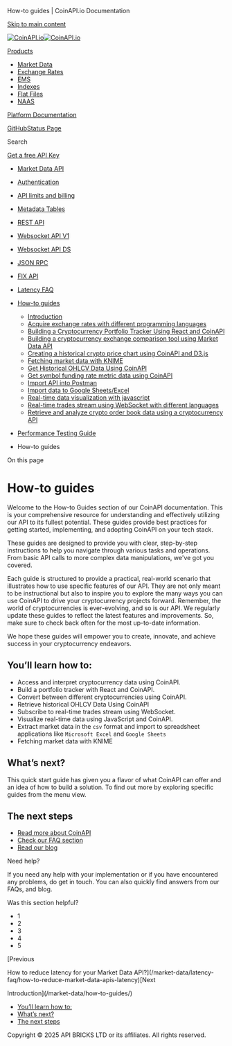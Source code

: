 How-to guides | CoinAPI.io Documentation




[Skip to main content](#__docusaurus_skipToContent_fallback)

[![CoinAPI.io](/img/logo.svg)![CoinAPI.io](/img/logo.svg)](https://www.coinapi.io)

[Products](/market-data/how-to-guides/)

* [Market Data](/market-data/)
* [Exchange Rates](/exchange-rates-api/)
* [EMS](/ems-api/)
* [Indexes](/indexes-api/)
* [Flat Files](/flat-files-api/)
* [NAAS](/naas-api/)

[Platform Documentation](/general/authentication)

[GitHub](https://github.com/api-bricks/api-bricks-sdk)[Status Page](https://status.coinapi.io)

Search

[Get a free API Key](https://console.coinapi.io/?link=/apikeys/create)

* [Market Data API](/market-data/)
* [Authentication](/market-data/authentication)
* [API limits and billing](/market-data/api-limits-and-billing-metrics)
* [Metadata Tables](/market-data/metadata-tables/introduction)
* [REST API](/market-data/rest-api/)
* [Websocket API V1](/market-data/websocket/)
* [Websocket API DS](/market-data/websocket-ds/)
* [JSON RPC](/market-data/jsonrpc-api)
* [FIX API](/market-data/fix/)
* [Latency FAQ](/market-data/latency-faq/)
* [How-to guides](/market-data/how-to-guides/)

  + [Introduction](/market-data/how-to-guides/)
  + [Acquire exchange rates with different programming languages](/market-data/how-to-guides/acquire-exchange-rates-with-different-programming-languages)
  + [Building a Cryptocurrency Portfolio Tracker Using React and CoinAPI](/market-data/how-to-guides/build-cryptocurrency-portfolio-tracker-using-react)
  + [Building a cryptocurrency exchange comparison tool using Market Data API](/market-data/how-to-guides/building-a-cryptocurrency-exchange-comparison-tool-using-market-data-api)
  + [Creating a historical crypto price chart using CoinAPI and D3.js](/market-data/how-to-guides/creating-historical-crypto-price-chart-using-CoinAPI-and-D3-js)
  + [Fetching market data with KNIME](/market-data/how-to-guides/fetching-market-data-with-knime)
  + [Get Historical OHLCV Data Using CoinAPI](/market-data/how-to-guides/get-historical-ohlcv-data-using-coinapi)
  + [Get symbol funding rate metric data using CoinAPI](/market-data/how-to-guides/get-symbol-funding-rate-metric-data)
  + [Import API into Postman](/market-data/how-to-guides/import-api-into-postman)
  + [Import data to Google Sheets/Excel](/market-data/how-to-guides/import-data-to-google-sheets-excel)
  + [Real-time data visualization with javascript](/market-data/how-to-guides/real-time-data-visualization-with-javascript)
  + [Real-time trades stream using WebSocket with different languages](/market-data/how-to-guides/real-time-trades-stream-using-websocket-with-different-languages)
  + [Retrieve and analyze crypto order book data using a cryptocurrency API](/market-data/how-to-guides/retrieve-and-analyze-crypto-order-book-data-using-a-cryptocurrency-API)
* [Performance Testing Guide](/market-data/performance-testing-guide)

* How-to guides

On this page

How-to guides
=============

Welcome to the How-to Guides section of our CoinAPI documentation. This is your comprehensive resource for understanding and effectively utilizing our API to its fullest potential. These guides provide best practices for getting started, implementing, and adopting CoinAPI on your tech stack.

These guides are designed to provide you with clear, step-by-step instructions to help you navigate through various tasks and operations. From basic API calls to more complex data manipulations, we've got you covered.

Each guide is structured to provide a practical, real-world scenario that illustrates how to use specific features of our API. They are not only meant to be instructional but also to inspire you to explore the many ways you can use CoinAPI to drive your cryptocurrency projects forward.
Remember, the world of cryptocurrencies is ever-evolving, and so is our API. We regularly update these guides to reflect the latest features and improvements. So, make sure to check back often for the most up-to-date information.

We hope these guides will empower you to create, innovate, and achieve success in your cryptocurrency endeavors.

You’ll learn how to:[​](/market-data/how-to-guides/#youll-learn-how-to "Direct link to You’ll learn how to:")
-------------------------------------------------------------------------------------------------------------

* Access and interpret cryptocurrency data using CoinAPI.
* Build a portfolio tracker with React and CoinAPI.
* Convert between different cryptocurrencies using CoinAPI.
* Retrieve historical OHLCV Data Using CoinAPI
* Subscribe to real-time trades stream using WebSocket.
* Visualize real-time data using JavaScript and CoinAPI.
* Extract market data in the `csv` format and import to spreadsheet applications like `Microsoft Excel` and `Google Sheets`
* Fetching market data with KNIME

What’s next?[​](/market-data/how-to-guides/#whats-next "Direct link to What’s next?")
-------------------------------------------------------------------------------------

This quick start guide has given you a flavor of what CoinAPI can offer and an idea of how to build a solution. To find out more by exploring specific guides from the menu view.

The next steps[​](/market-data/how-to-guides/#the-next-steps "Direct link to The next steps")
---------------------------------------------------------------------------------------------

* [Read more about CoinAPI](/)
* [Check our FAQ section](https://support.coinapi.io/hc/en-us/sections/360002691771-FAQ)
* [Read our blog](https://blog.coinapi.io/)

Need help?

If you need any help with your implementation or if you have encountered any problems, do get in touch. You can also quickly find answers from our FAQs, and blog.

Was this section helpful?

* 1
* 2
* 3
* 4
* 5

[Previous

How to reduce latency for your Market Data API?](/market-data/latency-faq/how-to-reduce-market-data-apis-latency)[Next

Introduction](/market-data/how-to-guides/)

* [You’ll learn how to:](/market-data/how-to-guides/#youll-learn-how-to)
* [What’s next?](/market-data/how-to-guides/#whats-next)
* [The next steps](/market-data/how-to-guides/#the-next-steps)

Copyright © 2025 API BRICKS LTD or its affiliates. All rights reserved.